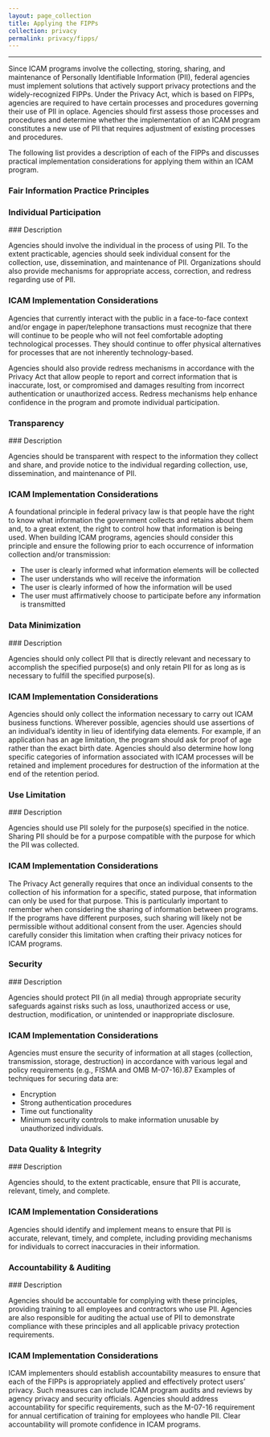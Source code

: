 ```yaml
---
layout: page_collection
title: Applying the FIPPs
collection: privacy
permalink: privacy/fipps/
---
```

<script>
$(function() {
  $( "#accordion" ).accordion({
    heightStyle: "content",
    collapsible: "true",
    active: "false"
  });
});
</script>
------------------------------------------------------------------

Since ICAM programs involve the collecting, storing, sharing, and maintenance of Personally Identifiable Information (PII), federal agencies must implement solutions that actively support privacy protections and the widely-recognized FIPPs. Under the Privacy Act, which is based on FIPPs, agencies are required to have certain processes and procedures governing their use of PII in oplace. Agencies should first assess those processes and procedures and determine whether the implementation of an ICAM program constitutes a new use of PII that requires adjustment of existing processes and procedures.

The following list provides a description of each of the FIPPs and discusses practical implementation considerations for applying them within an ICAM program.

### Fair Information Practice Principles
<div id="accordion" markdown="1">

### Individual Participation
<div markdown="1">
### Description

Agencies should involve the individual in the process of using PII. To the extent practicable, agencies should seek individual consent for the collection, use, dissemination, and maintenance of PII. Organizations should also provide mechanisms for appropriate access, correction, and redress regarding use of PII.

### ICAM Implementation Considerations

Agencies that currently interact with the public in a face-to-face context and/or engage in paper/telephone transactions must recognize that there will continue to be people who will not feel comfortable adopting technological processes. They should continue to offer physical alternatives for processes that are not inherently technology-based.

Agencies should also provide redress mechanisms in accordance with the Privacy Act that allow people to report and correct information that is inaccurate, lost, or compromised and damages resulting from incorrect authentication or unauthorized access.
Redress mechanisms help enhance confidence in the program and promote individual participation.


</div>

### Transparency
<div markdown="1">
### Description

Agencies should be transparent with respect to the information they collect and share, and provide notice to the individual regarding collection, use, dissemination, and maintenance of PII.

### ICAM Implementation Considerations

A foundational principle in federal privacy law is that people have the right to know what information the government collects and retains about them and, to a great extent, the right to control how that information is being used. When building ICAM programs, agencies should consider this principle and ensure the following prior to each occurrence of information collection and/or transmission:

*  The user is clearly informed what information elements will be collected
*  The user understands who will receive the information
*  The user is clearly informed of how the information will be used
*  The user must affirmatively choose to participate before any information is transmitted

</div>

### Data Minimization
<div markdown="1">
### Description

Agencies should only collect PII that is directly relevant and necessary to accomplish the specified purpose(s) and only retain PII for as long as is necessary to fulfill the specified purpose(s).

### ICAM Implementation Considerations

Agencies should only collect the information necessary to carry out ICAM business functions. Wherever possible, agencies should use assertions of an individual’s identity in lieu of identifying data elements. For example, if an application has an age limitation, the program should ask for proof of age rather than the exact birth date. Agencies should also determine how long specific categories of information associated with ICAM processes will be retained and implement procedures for destruction of the information at the end of the retention period.

</div>

### Use Limitation
<div markdown="1">
### Description

Agencies should use PII solely for the purpose(s) specified in the notice. Sharing PII should be for a purpose compatible with the purpose for which the PII was collected.

### ICAM Implementation Considerations

The Privacy Act generally requires that once an individual consents to the collection of his information for a specific, stated purpose, that information can only be used for that purpose. This is particularly important to remember when considering the sharing of information between programs. If the programs have different purposes, such sharing will likely not be permissible without additional consent from the user. Agencies should carefully consider this limitation when crafting their privacy notices for ICAM programs.

</div>

### Security
<div markdown="1">
### Description

Agencies should protect PII (in all media) through appropriate security safeguards against risks such as loss, unauthorized access or use, destruction, modification, or unintended or inappropriate disclosure.

### ICAM Implementation Considerations

Agencies must ensure the security of information at all stages (collection, transmission, storage, destruction) in accordance with various legal and policy requirements (e.g., FISMA and OMB M-07-16).87 Examples of techniques for securing data are: 

*  Encryption
*  Strong authentication procedures
*  Time out functionality
*  Minimum security controls to make information unusable by unauthorized individuals.

</div>

### Data Quality & Integrity
<div markdown="1">
### Description

Agencies should, to the extent practicable, ensure that PII is accurate, relevant, timely, and complete.

### ICAM Implementation Considerations

Agencies should identify and implement means to ensure that PII is accurate, relevant, timely, and complete, including providing mechanisms for individuals to correct inaccuracies in their information.

</div>

### Accountability & Auditing
<div markdown="1">
### Description

Agencies should be accountable for complying with these principles, providing training to all employees and contractors who use PII. Agencies are also responsible for auditing the actual use of PII to demonstrate compliance with these principles and all applicable privacy protection requirements.

### ICAM Implementation Considerations

ICAM implementers should establish accountability measures to ensure that each of the FIPPs is appropriately applied and effectively protect users’ privacy. Such measures can include ICAM program audits and reviews by agency privacy and security officials. Agencies should address accountability for specific requirements, such as the M-07-16 requirement for annual certification of training for employees who handle PII. Clear accountability will promote confidence in ICAM programs.

</div>


